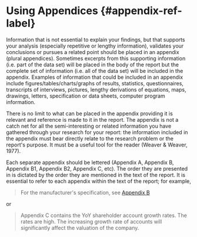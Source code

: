
# Using Appendices {#appendix-ref-label}

Information that is not essential to explain your findings, but that supports
your analysis (especially repetitive or lengthy information), validates your
conclusions or pursues a related point should be placed in an appendix (plural
appendices). Sometimes excerpts from this supporting information (i.e. part of
the data set) will be placed in the body of the report but the complete set of
information (i.e. all of the data set) will be included in the appendix.
Examples of information that could be included in an appendix include
figures/tables/charts/graphs of results, statistics, questionnaires, transcripts
of interviews, pictures, lengthy derivations of equations, maps, drawings,
letters, specification or data sheets, computer program information.

There is no limit to what can be placed in the appendix providing it is relevant
and reference is made to it in the report. The appendix is not a catch net for
all the semi-interesting or related information you have gathered through your
research for your report: the information included in the appendix must bear
directly relate to the research problem or the report's purpose. It must be a
useful tool for the reader (Weaver & Weaver, 1977).

Each separate appendix should be lettered (Appendix A, Appendix B, Appendix B1,
Appendix B2, Appendix C, etc). The order they are presented in is dictated by
the order they are mentioned in the text of the report. It is essential to refer
to each appendix within the text of the report; for example,

> For the manufacturer's specification, see [Appendix B](#appendix-ref-label)

or

> Appendix C contains the YoY shareholder account growth rates. The rates are
high. The increasing growth rate of accounts will significantly affect the
valuation of the company.
